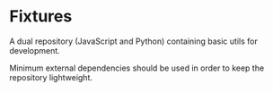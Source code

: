 # Fixtures

A dual repository (JavaScript and Python) containing basic utils for development.

Minimum external dependencies should be used in order to keep the repository lightweight.